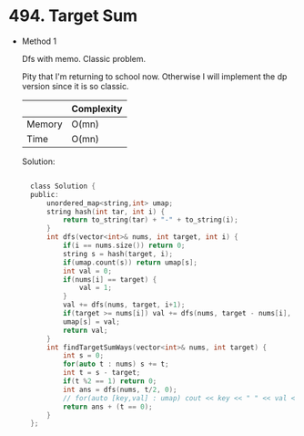 # 494. Target Sum

- Method 1

  Dfs with memo. Classic problem.

  Pity that I'm returning to school now. Otherwise I will implement the dp version since it is so classic.

  |        | Complexity |
  | ------ | ---------- |
  | Memory | O(mn)      |
  | Time   | O(mn)      |

  Solution:

  ```h

    class Solution {
    public:
        unordered_map<string,int> umap;
        string hash(int tar, int i) {
            return to_string(tar) + "-" + to_string(i);
        }
        int dfs(vector<int>& nums, int target, int i) {
            if(i == nums.size()) return 0;
            string s = hash(target, i);
            if(umap.count(s)) return umap[s];
            int val = 0;
            if(nums[i] == target) {
                val = 1;
            }
            val += dfs(nums, target, i+1);
            if(target >= nums[i]) val += dfs(nums, target - nums[i], i+1);
            umap[s] = val;
            return val;
        }
        int findTargetSumWays(vector<int>& nums, int target) {
            int s = 0;
            for(auto t : nums) s += t;
            int t = s - target;
            if(t %2 == 1) return 0;
            int ans = dfs(nums, t/2, 0);
            // for(auto [key,val] : umap) cout << key << " " << val << endl;
            return ans + (t == 0);
        }
    };

  ```

<!-- - Method 2

    This is another method.

    | |   Complexity  |
    | ----------- | ----------- |
    |  Memory     | O(n) |
    |      Time       |  O(n) |


    Solution:

    ``` h



    ```

- Additional Knowledge:

    Here are some additional knowledge.



<br> -->
